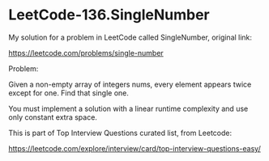 # LeetCode-136.SingleNumber

My solution for a problem in LeetCode called SingleNumber, original link:

https://leetcode.com/problems/single-number

Problem:

Given a non-empty array of integers nums, every element appears twice except for one. Find that single one.

You must implement a solution with a linear runtime complexity and use only constant extra space.

This is part of Top Interview Questions curated list, from Leetcode:

https://leetcode.com/explore/interview/card/top-interview-questions-easy/
